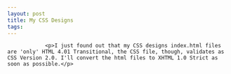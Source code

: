 ```yaml
---
layout: post
title: My CSS Designs
tags:
---
```



                <p>I just found out that my CSS designs index.html files are 'only' HTML 4.01 Transitional, the CSS file, though, validates as CSS Version 2.0. I'll convert the html files to XHTML 1.0 Strict as soon as possible.</p>
